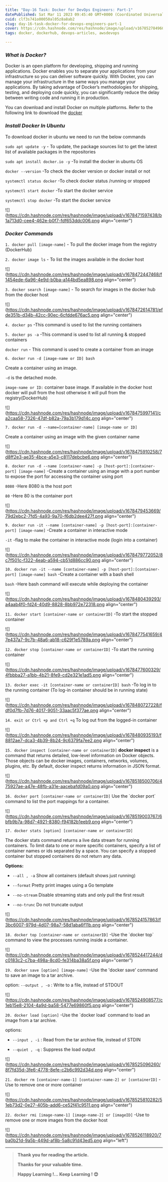 ```yaml
---
title: "Day-16 Task: Docker for DevOps Engineers: Part-1"
datePublished: Sat Mar 11 2023 09:45:40 GMT+0000 (Coordinated Universal Time)
cuid: clf3s741o00050al05z8a8ab2
slug: day-16-task-docker-for-devops-engineers-part-1
cover: https://cdn.hashnode.com/res/hashnode/image/upload/v1678527849606/4d5e91a0-504a-49cb-bd5b-7e1f08649967.gif
tags: docker, dockerhub, devops-articles, awsdevops

---
```


### ***What* *is* *Docker?***

Docker is an open platform for developing, shipping and running applications. Docker enables you to separate your applications from your infrastructure so you can deliver software quickly. With Docker, you can manage your infrastructure in the same ways you manage your applications. By taking advantage of Docker’s methodologies for shipping, testing, and deploying code quickly, you can significantly reduce the delay between writing code and running it in production.

You can download and install Docker on multiple platforms. Refer to the following link to download the [docker](https://docs.docker.com/get-docker/)

### ***Install* *Docker* *In* *Ubuntu***

To download docker in ubuntu we need to run the below commands

`sudo apt update -y` - To update, the package sources list to get the latest list of available packages in the repositories

`sudo apt install docker.io -y` -To install the docker in ubuntu OS

`docker --version` -To check the docker version or docker install or not

`systemctl status docker` -To check docker status /running or stopped

`systemctl start docker` -To start the docker service

`systemctl stop docker` -To start the docker service

![](https://cdn.hashnode.com/res/hashnode/image/upload/v1678471597438/b1a713d0-cee4-462e-b0f7-fdf653ddc006.png align="center")

### ***Docker* *Commands***

`1. docker pull [image-name]` - To pull the docker image from the registry (DockerHub)

`2. docker image ls` - To list the images available in the docker host

![](https://cdn.hashnode.com/res/hashnode/image/upload/v1678472447468/f1454ede-6a96-4e9d-b0ba-a144bd5ea898.png align="center")

`3. docker search [image-name]` - To search for images in the docker hub from the docker host

![](https://cdn.hashnode.com/res/hashnode/image/upload/v1678472614781/efde351b-d34b-42cc-90ec-6cfdde676ac5.png align="center")

`4. docker ps` -This command is used to list the running containers

`5. docker ps -a` -This command is used to list all running & stopped containers

`docker run` - This command is used to create a container from an image

`6. docker run -d [image-name or ID] bash`

Create a container using an image.

`-d` is the detached mode.

`image-name or ID:` container base image. If available in the docker host docker will pull from the host otherwise it will pull from the registry(DockerHub)

![](https://cdn.hashnode.com/res/hashnode/image/upload/v1678475997141/ca2caa58-7326-47df-b82a-79a3b179d14c.png align="center")

`7. docker run -d --name=[container-name] [image-name or ID]`

Create a container using an image with the given container name

![](https://cdn.hashnode.com/res/hashnode/image/upload/v1678475910258/7d8ff2e3-ae35-4bce-a5e3-c8117debcbe6.png align="center")

`8. docker run -d --name [container-name] -p [host-port]:[container-port] [image-name]` -Create a container using an image with a port number to expose the port for accessing the container using port

`8080` -Here 8080 is the host port

`80` -Here 80 is the container port

![](https://cdn.hashnode.com/res/hashnode/image/upload/v1678479453669/79d2ebc2-7fd5-4a93-9a70-f6db2dee427f.png align="center")

`9. docker run -it --name [container-name] -p [host-port]:[container-port] [image-name]` -Create a container in interactive mode

`-it` -flag to make the container in interactive mode (login into a container)

![](https://cdn.hashnode.com/res/hashnode/image/upload/v1678479772052/8c7f501c-f322-4eab-a594-cb51d886cc90.png align="center")

`10. docker run -it --name [container-name] -p [host-port]:[container-port] [image-name] bash` -Create a container with a bash shell

`bash` -Here bash command will execute while deploying the container

![](https://cdn.hashnode.com/res/hashnode/image/upload/v1678480439293/a4aab4f0-fd24-40d9-8828-8bb972e72318.png align="center")

`11. docker start [container-name or containerID]` -To start the stopped container

![](https://cdn.hashnode.com/res/hashnode/image/upload/v1678477541659/47e437a7-9c7b-48a6-ab18-c629f1e5789a.png align="center")

`12. docker stop [container-name or containerID]` -To start the running container

![](https://cdn.hashnode.com/res/hashnode/image/upload/v1678477600329/4fbbba27-a1bb-4b21-8fe9-cd2e321e1ad5.png align="center")

`13. docker exec -it [container-name or containerID] bash` -To log in to the running container (To log-in container should be in running state)

![](https://cdn.hashnode.com/res/hashnode/image/upload/v1678480727228/fdf0d7fb-7d76-4017-9051-33aac5f377ae.png align="center")

`14. exit or Ctrl +p and Ctrl +q` To log out from the logged-in container

![](https://cdn.hashnode.com/res/hashnode/image/upload/v1678480935193/f8812ae7-dca3-4b39-8b24-9c6379fa7ee2.png align="center")

`15. docker inspect [container-name or containerID]` **docker inspect** is a command that returns detailed, low-level information on Docker objects. Those objects can be docker images, containers, networks, volumes, plugins, etc. By default, docker inspect returns information in JSON format.

![](https://cdn.hashnode.com/res/hashnode/image/upload/v1678518500706/475927ae-a47e-48fb-a31e-aacebafd09a0.png align="center")

`16. docker port [container-name or containerID]` Use the \`docker port\` command to list the port mappings for a container.

![](https://cdn.hashnode.com/res/hashnode/image/upload/v1678519003767/6bfb9b7a-98d7-4921-8380-f94182b1eeb9.png align="center")

`17. docker stats [option] [container-name or containerID]`

The docker stats command returns a live data stream for running containers. To limit data to one or more specific containers, specify a list of container names or ids separated by a space. You can specify a stopped container but stopped containers do not return any data.

**Options:**

* `--all , -a` Show all containers (default shows just running)
    
* `--format` Pretty print images using a Go template
    
* `--no-stream` Disable streaming stats and only pull the first result
    
* `--no-trunc` Do not truncate output
    

![](https://cdn.hashnode.com/res/hashnode/image/upload/v1678524157863/f3bc6007-979d-4d07-98a7-58d1aba6f11b.png align="center")

`18. docker top [container-name or containerID]` -Use the \`docker top\` command to view the processes running inside a container.

![](https://cdn.hashnode.com/res/hashnode/image/upload/v1678524417244/dc0183c2-c7ba-498a-8cd0-fe314ba38a5f.png align="center")

`19. docker save [option] [image-name]` -Use the 'docker save' command to save an image to a tar archive.

option: `--output , -o` : Write to a file, instead of STDOUT

![](https://cdn.hashnode.com/res/hashnode/image/upload/v1678524908577/c1eb15e8-2104-4a9d-ba58-5477e69860f5.png align="center")

`20. docker load [option]` -Use the \`docker load\` command to load an image from a tar archive.

options:

* `--input , -i` : Read from the tar archive file, instead of STDIN
    
* `--quiet , -q` : Suppress the load output
    

![](https://cdn.hashnode.com/res/hashnode/image/upload/v1678525096260/8f7fd35d-3fe6-4778-8efe-c2b6c992d34d.png align="center")

`21. docker rm [container-name-1] [container-name-2] or [containerID]` -Use to remove one or more container

![](https://cdn.hashnode.com/res/hashnode/image/upload/v1678525810282/51eb73d2-0e27-405b-add6-ce52f41c9511.png align="center")

`22. docker rmi [image-name-1] [image-name-2] or [imageID]` -Use to remove one or more images from the docker host

![](https://cdn.hashnode.com/res/hashnode/image/upload/v1678526118920/7ba0b21d-9a5b-449d-af8b-5a8c91d43ed5.png align="left")

---

> **Thank you for reading the article.**
> 
> **Thanks for your valuable time.**
> 
> **Happy Learning !... Keep Learning ! 😊**